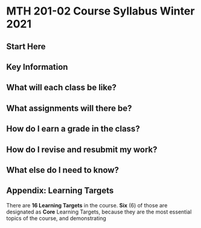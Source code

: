 # MTH 201-02 Course Syllabus Winter 2021

## Start Here 

## Key Information 

## What will each class be like? 

## What assignments will there be? 

## How do I earn a grade in the class? 

## How do I revise and resubmit my work? 

## What else do I need to know? 

## Appendix: Learning Targets

There are **16 Learning Targets** in the course. **Six** (6) of those are designated as **Core** Learning Targets, because they are the most essential topics of the course, and demonstrating 
<!--stackedit_data:
eyJoaXN0b3J5IjpbLTE1NjI4NzYwNDZdfQ==
-->